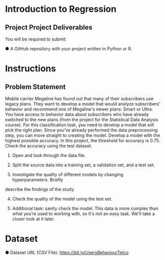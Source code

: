 # Introduction to Regression 

## Project Project Deliverables
You will be required to submit:

● A GitHub repository with your project written in Python or R.

# Instructions
## Problem Statement
Mobile carrier Megaline has found out that many of their subscribers use legacy plans. They want to develop a model that would analyze subscribers' behavior and recommend one of Megaline's newer plans: Smart or Ultra.
You have access to behavior data about subscribers who have already switched to the new plans (from the project for the Statistical Data Analysis course). For this classification task, you need to develop a model that will pick the right plan. Since you’ve already performed the data preprocessing step, you can move straight to creating the model.
Develop a model with the highest possible accuracy. In this project, the threshold for accuracy is 0.75. Check the accuracy using the test dataset.

1. Open and look through the data file.

2. Split the source data into a training set, a validation set, and a test set.

3. Investigate the quality of different models by changing hyperparameters. Briefly

describe the findings of the study.

4. Check the quality of the model using the test set.

5. Additional task: sanity check the model. This data is more complex than what you’re used to working with, so it's not an easy task. We'll take a closer look at it later.

# Dataset

● Dataset URL (CSV File): https://bit.ly/UsersBehaviourTelco
